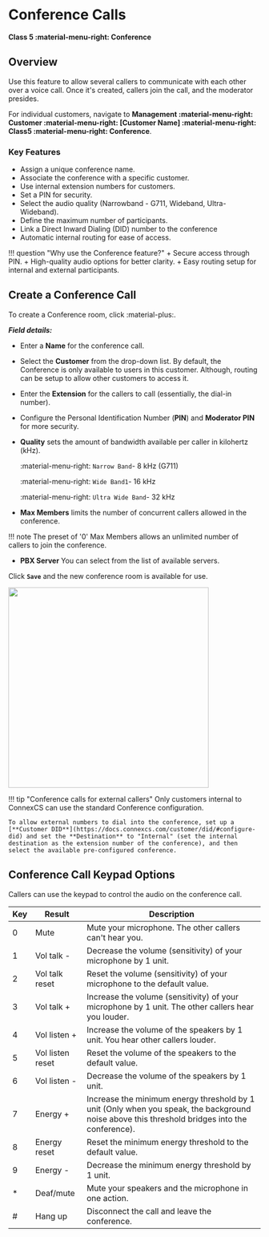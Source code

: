 # Conference Calls

**Class 5 :material-menu-right: Conference**

## Overview

Use this feature to allow several callers to communicate with each other over a voice call. Once it's created, callers join the call, and the moderator presides.

For individual customers, navigate to **Management :material-menu-right: Customer :material-menu-right: [Customer Name] :material-menu-right: Class5 :material-menu-right: Conference**.

### Key Features

+ Assign a unique conference name.
+ Associate the conference with a specific customer.
+ Use internal extension numbers for customers.
+ Set a PIN for security.
+ Select the audio quality (Narrowband - G711, Wideband, Ultra-Wideband).
+ Define the maximum number of participants.
+ Link a Direct Inward Dialing (DID) number to the conference
+ Automatic internal routing for ease of access.

!!! question "Why use the Conference feature?"
    + Secure access through PIN.
    + High-quality audio options for better clarity.
    + Easy routing setup for internal and external participants.

## Create a Conference Call

To create a Conference room, click :material-plus:.

***Field details:***

* Enter a **Name** for the conference call.
* Select the **Customer** from the drop-down list. By default, the Conference is only available to users in this customer.
    Although, routing can be setup to allow other customers to access it.
* Enter the **Extension** for the callers to call (essentially, the dial-in number).
* Configure the Personal Identification Number (**PIN**) and **Moderator PIN** for more security.
* **Quality** sets the amount of bandwidth available per caller in kilohertz (kHz).

    :material-menu-right: `Narrow Band`- 8 kHz (G711)

    :material-menu-right: `Wide Band1`- 16 kHz

    :material-menu-right: `Ultra Wide Band`- 32 kHz

* **Max Members** limits the number of concurrent callers allowed in the conference.

!!! note
    The preset of '0' Max Members allows an unlimited number of callers to join the conference.

* **PBX Server** You can select from the list of available servers.

Click **`Save`** and the new conference room is available for use.

<img src= "/class5/img/conference1.png" width= "400">

!!! tip "Conference calls for external callers"
    Only customers internal to ConnexCS can use the standard Conference configuration.

    To allow external numbers to dial into the conference, set up a [**Customer DID**](https://docs.connexcs.com/customer/did/#configure-did) and set the **Destination** to "Internal" (set the internal destination as the extension number of the conference), and then select the available pre-configured conference.

## Conference Call Keypad Options

Callers can use the keypad to control the audio on the conference call.

|Key|Result|Description|
|-------|------|------|
|0|Mute|Mute your microphone. The other callers can't hear you.|
|1|Vol talk -|Decrease the volume (sensitivity) of your microphone by 1 unit.|
|2|Vol talk reset|Reset the volume (sensitivity) of your microphone to the default value.|
|3|Vol talk +|Increase the volume (sensitivity) of your microphone by 1 unit. The other callers hear you louder.|
|4|Vol listen +|Increase the volume of the speakers by 1 unit. You hear other callers louder.|
|5|Vol listen reset|Reset the volume of the speakers to the default value.|
|6|Vol listen -|Decrease the volume of the speakers by 1 unit.|
|7|Energy +|Increase the minimum energy threshold by 1 unit (Only when you speak, the background noise above this threshold bridges into the conference).|
|8|Energy reset|Reset the minimum energy threshold to the default value.|
|9|Energy -|Decrease the minimum energy threshold by 1 unit.|
|\*|Deaf/mute|Mute your speakers and the microphone in one action.|
|#|Hang up|Disconnect the call and leave the conference.|
